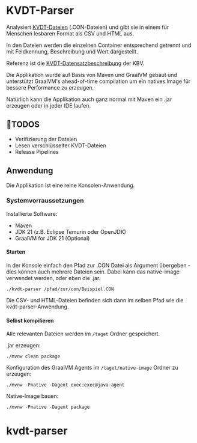 # KVDT-Parser

Analysiert [KVDT-Dateien](https://de.wikipedia.org/wiki/KVDT) (.CON-Dateien) und gibt sie in einem für Menschen lesbaren Format als CSV und HTML aus.

In den Dateien werden die einzelnen Container entsprechend getrennt und mit Feldkennung, Beschreibung und Wert dargestellt.

Referenz ist die [KVDT-Datensatzbeschreibung](https://update.kbv.de/ita-update/Abrechnung/KBV_ITA_VGEX_Datensatzbeschreibung_KVDT.pdf) der KBV.

Die Applikation wurde auf Basis von Maven und GraalVM gebaut und unterstützt GraalVM's ahead-of-time compilation um ein natives Image für bessere Performance zu erzeugen.

Natürlich kann die Applikation auch ganz normal mit Maven ein .jar erzeugen oder in jeder IDE laufen.

## 🚧TODOS

- Verifizierung der Dateien
- Lesen verschlüsselter KVDT-Dateien
- Release Pipelines

## Anwendung

Die Applikation ist eine reine Konsolen-Anwendung.

### Systemvorraussetzungen

Installierte Software:
- Maven
- JDK 21 (z.B. Eclipse Temurin oder OpenJDK)
- GraalVM for JDK 21 (Optional)

#### Starten

In der Konsole einfach den Pfad zur .CON Datei als Argument übergeben - dies können auch mehrere Dateien sein. Dabei kann das native-image verwendet werden, oder eben die .jar.

```./kvdt-parser /pfad/zur/con/Beispiel.CON```

Die CSV- und HTML-Dateien befinden sich dann im selben Pfad wie die kvdt-parser-Anwendung.

#### Selbst kompilieren

Alle relevanten Dateien werden im ``/taget`` Ordner gespeichert.

.jar erzeugen:

```./mvnw clean package``` 

Konfiguration des GraalVM Agents im ```/taget/native-image``` Ordner zu erzeugen:

```./mvnw -Pnative -Dagent exec:exec@java-agent``` 

Native-Image bauen:

```./mvnw -Pnative -Dagent package```


# kvdt-parser
